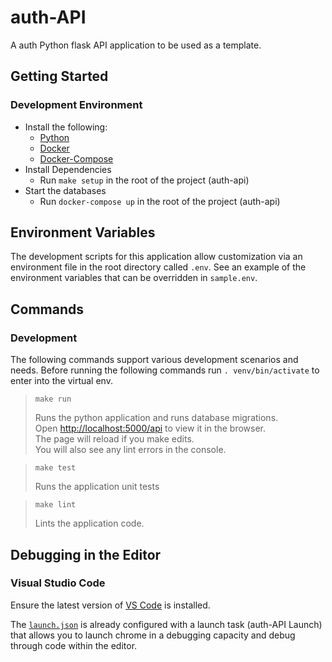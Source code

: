 # auth-API

A auth Python flask API application to be used as a template.

## Getting Started

### Development Environment
* Install the following:
    - [Python](https://www.python.org/)
    - [Docker](https://www.docker.com/)
    - [Docker-Compose](https://docs.docker.com/compose/install/)
* Install Dependencies
    - Run `make setup` in the root of the project (auth-api)
* Start the databases
    - Run `docker-compose up` in the root of the project (auth-api)

## Environment Variables

The development scripts for this application allow customization via an environment file in the root directory called `.env`. See an example of the environment variables that can be overridden in `sample.env`.

## Commands

### Development

The following commands support various development scenarios and needs.
Before running the following commands run `. venv/bin/activate` to enter into the virtual env.


> `make run`
>
> Runs the python application and runs database migrations.  
Open [http://localhost:5000/api](http://localhost:5000/api) to view it in the browser.<br/>
> The page will reload if you make edits.<br/>
> You will also see any lint errors in the console.

> `make test`
>
> Runs the application unit tests<br>

> `make lint`
>
> Lints the application code.

## Debugging in the Editor

### Visual Studio Code

Ensure the latest version of [VS Code](https://code.visualstudio.com) is installed.

The [`launch.json`](.vscode/launch.json) is already configured with a launch task (auth-API Launch) that allows you to launch chrome in a debugging capacity and debug through code within the editor. 